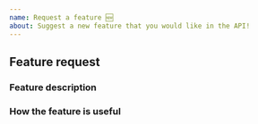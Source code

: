 ```yaml
---
name: Request a feature 🆕
about: Suggest a new feature that you would like in the API!
---
```


<!-- Fill out the template. Don't write inside the arrows as they will be hidden
when you post your issue.

If you have a feature suggestion for the tool, read through the following steps:

1.  Fill out the template.
      This will help us understand what you're requesting and why you want us
      to add it.

2.  Keep it simple.
      Make sure it's easy to understand what you're requesting. A good way is
      to keep it to one request per GitHub issue, as we can then easily track
      feature requests.

3.  Check whether it has already been asked or added.
      You can search the exiting GitHub issues to see if your feature has
      already been requested.

4.  Ask yourself: "Does this idea/feature belong as part of the API?"
      Whilst we'd love to be able to add every feature that every user wants,
      we want to keep the API as small and as fast as possible by limiting how
      much code we have. Make sure the feature you are requesting is something
      that others will benefit from, not just you.

5.  Delete this line and all above lines before posting your issue! -->

## Feature request

### Feature description
<!-- What feature are you suggesting? -->

### How the feature is useful
<!-- How is the feature useful to users of the API? -->
